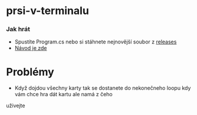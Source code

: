 # prsi-v-terminalu

### Jak hrát
 - Spustíte Program.cs nebo si stáhnete nejnovější soubor z [releases](https://github.com/Viking0001/prsi-v-terminalu/releases/latest)
 -  [Návod je zde](https://cs.wikipedia.org/wiki/Pr%C5%A1%C3%AD#Pr.C5.AFb.C4.9Bh_hry)

# Problémy
 - Když dojdou všechny karty tak se dostanete do nekonečneho loopu kdy vám chce hra dát kartu ale namá z čeho

uživejte
